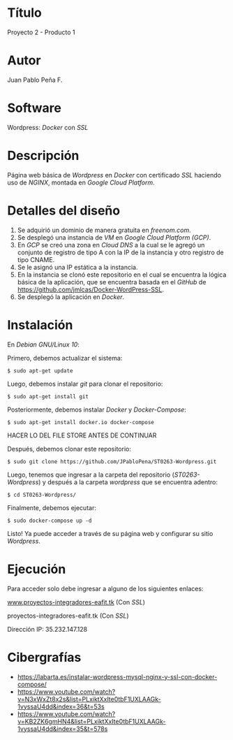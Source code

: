 # Título
Proyecto 2 - Producto 1

# Autor
Juan Pablo Peña F.

# Software
Wordpress: _Docker_ con _SSL_

# Descripción
Página web básica de _Wordpress_ en _Docker_ con certificado _SSL_ haciendo uso de _NGINX_, montada en _Google Cloud Platform_. 

# Detalles del diseño
1. Se adquirió un dominio de manera gratuita en _freenom.com_.
2. Se desplegó una instancia de _VM_ en _Google Cloud Platform (GCP)_.
3. En _GCP_ se creó una zona en _Cloud DNS_ a la cual se le agregó un conjunto de registro de tipo A con la IP de la instancia y otro registro de tipo CNAME.
4. Se le asignó una IP estática a la instancia.
5. En la instancia se clonó este repositorio en el cual se encuentra la lógica básica de la aplicación, que se encuentra basada en el _GitHub_ de https://github.com/jmlcas/Docker-WordPress-SSL.
6. Se desplegó la aplicación en _Docker_.

# Instalación
En _Debian GNU/Linux 10_:

Primero, debemos actualizar el sistema:
```
$ sudo apt-get update
```

Luego, debemos instalar _git_ para clonar el repositorio:
```
$ sudo apt-get install git
```

Posteriormente, debemos instalar _Docker_ y _Docker-Compose_:
```
$ sudo apt-get install docker.io docker-compose
```

HACER LO DEL FILE STORE ANTES DE CONTINUAR


Después, debemos clonar este repositorio:
```
$ sudo git clone https://github.com/JPabloPena/ST0263-Wordpress.git
```

Luego, tenemos que ingresar a la carpeta del repositorio (_ST0263-Wordpress_) y después a la carpeta _wordpress_ que se encuentra adentro:
```
$ cd ST0263-Wordpress/
```

Finalmente, debemos ejecutar:
```
$ sudo docker-compose up -d
```

Listo! Ya puede acceder a través de su página web y configurar su sitio _Wordpress_.

# Ejecución
Para acceder solo debe ingresar a alguno de los siguientes enlaces:

www.proyectos-integradores-eafit.tk (Con _SSL_)

proyectos-integradores-eafit.tk (Con _SSL_)

Dirección IP: 35.232.147.128

# Cibergrafías
- https://labarta.es/instalar-wordpress-mysql-nginx-y-ssl-con-docker-compose/
- https://www.youtube.com/watch?v=N3xWxZt8x2s&list=PLxiktXxIte0tbF1UXLAAGk-1vyssaU4dd&index=36&t=53s
- https://www.youtube.com/watch?v=KB2ZK6gmHN4&list=PLxiktXxIte0tbF1UXLAAGk-1vyssaU4dd&index=35&t=578s
